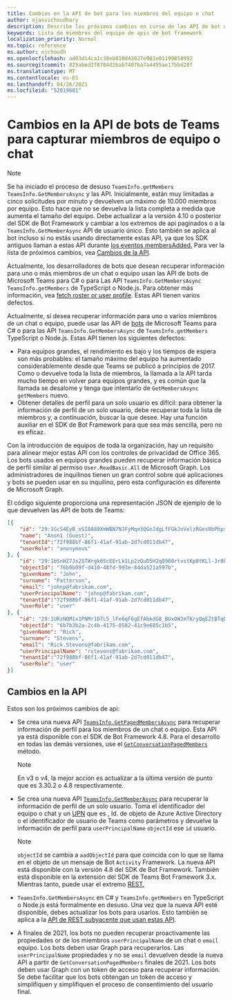 ```yaml
---
title: Cambios en la API de bot para los miembros del equipo o chat
author: ojasvichoudhary
description: Describe los próximos cambios en curso de las API de bot usadas para recuperar miembros de equipos y chats
keywords: Lista de miembros del equipo de apis de bot framework
localization_priority: Normal
ms.topic: reference
ms.author: ojchoudh
ms.openlocfilehash: ad03d14ca1c38eb810d43027e901e01199858992
ms.sourcegitcommit: 825abed2f8784d2bab7407ba7a4455ae17bbd28f
ms.translationtype: MT
ms.contentlocale: es-ES
ms.lasthandoff: 04/26/2021
ms.locfileid: "52019681"
---
```

# <a name="teams-bot-api-changes-to-fetch-team-or-chat-members"></a>Cambios en la API de bots de Teams para capturar miembros de equipo o chat

>[!NOTE]
> Se ha iniciado el proceso de desuso `TeamsInfo.getMembers` `TeamsInfo.GetMembersAsync` y las API. Inicialmente, están muy limitadas a cinco solicitudes por minuto y devuelven un máximo de 10.000 miembros por equipo. Esto hace que no se devuelva la lista completa a medida que aumenta el tamaño del equipo.
> Debe actualizar a la versión 4.10 o posterior del SDK de Bot Framework y cambiar a los extremos de api paginados o a la `TeamsInfo.GetMemberAsync` API de usuario único. Esto también se aplica al bot incluso si no estás usando directamente estas API, ya que los SDK antiguos llaman a estas API durante [los eventos membersAdded.](../bots/how-to/conversations/subscribe-to-conversation-events.md#team-members-added) Para ver la lista de próximos cambios, vea [Cambios de la API](team-chat-member-api-changes.md#api-changes). 

Actualmente, los desarrolladores de bots que desean recuperar información para uno o más miembros de un chat o equipo usan las API de bots de Microsoft Teams para C# o para Las API `TeamsInfo.GetMembersAsync` `TeamsInfo.getMembers` de TypeScript o Node.js. Para obtener más información, vea [fetch roster or user profile](../bots/how-to/get-teams-context.md#fetch-the-roster-or-user-profile). Estas API tienen varios defectos.

Actualmente, si desea recuperar información para uno o varios miembros de un chat o equipo, puede usar las API de [bots](https://docs.microsoft.com/microsoftteams/platform/bots/how-to/get-teams-context?tabs=dotnet#fetch-the-roster-or-user-profile) de Microsoft Teams para C# o para las API `TeamsInfo.GetMembersAsync` de `TeamsInfo.getMembers` TypeScript o Node.js. Estas API tienen los siguientes defectos:

* Para equipos grandes, el rendimiento es bajo y los tiempos de espera son más probables: el tamaño máximo del equipo ha aumentado considerablemente desde que Teams se publicó a principios de 2017. Como o devuelve toda la lista de miembros, la llamada a la API tarda mucho tiempo en volver para equipos grandes, y es común que la llamada se desalome y tenga que intentarlo de `GetMembersAsync` `getMembers` nuevo.
* Obtener detalles de perfil para un solo usuario es difícil: para obtener la información de perfil de un solo usuario, debe recuperar toda la lista de miembros y, a continuación, buscar la que desee. Hay una función auxiliar en el SDK de Bot Framework para que sea más sencilla, pero no es eficaz.

Con la introducción de equipos de toda la organización, hay un requisito para alinear mejor estas API con los controles de privacidad de Office 365. Los bots usados en equipos grandes pueden recuperar información básica de perfil similar al permiso `User.ReadBasic.All` de Microsoft Graph. Los administradores de inquilinos tienen un gran control sobre qué aplicaciones y bots se pueden usar en su inquilino, pero esta configuración es diferente de Microsoft Graph.

El código siguiente proporciona una representación JSON de ejemplo de lo que devuelven las API de bots de Teams:

```json
[{
    "id": "29:1GcS4EyB_oSI8A88XmWBN7NJFyMqe3QGnJdgLfFGkJnVelzRGos0bPbpsfJjcbAD22bmKc4GMbrY2g4JDrrA8vM06X1-cHHle4zOE6U4ttcc",
    "name": "Anon1 (Guest)",
    "tenantId":"72f988bf-86f1-41af-91ab-2d7cd011db47",
    "userRole": "anonymous"
}, {
    "id": "29:1bSnHZ7Js2STWrgk6ScEErLk1Lp2zQuD5H2qQ960rtvstKp8tKLl-3r8b6DoW0QxZimuTxk_kupZ1DBMpvIQQUAZL-PNj0EORDvRZXy8kvWk",
    "objectId": "76b0b09f-d410-48fd-993e-84da521a597b",
    "givenName": "John",
    "surname": "Patterson",
    "email": "johnp@fabrikam.com",
    "userPrincipalName": "johnp@fabrikam.com",
    "tenantId":"72f988bf-86f1-41af-91ab-2d7cd011db47",
    "userRole": "user"
}, {
    "id": "29:1URzNQM1x1PNMr1D7L5_lFe6qF6gEfAbkdG8_BUxOW2mTKryQqEZtBTqDt10-MghkzjYDuUj4KG6nvg5lFAyjOLiGJ4jzhb99WrnI7XKriCs",
    "objectId": "6b7b3b2a-2c4b-4175-8582-41c9e685c1b5",
    "givenName": "Rick",
    "surname": "Stevens",
    "email": "Rick.Stevens@fabrikam.com",
    "userPrincipalName": "rstevens@fabrikam.com",
    "tenantId":"72f988bf-86f1-41af-91ab-2d7cd011db47",
    "userRole": "user"
}]
```

## <a name="api-changes"></a>Cambios en la API

Estos son los próximos cambios de api:

* Se crea una nueva API [`TeamsInfo.GetPagedMembersAsync`](https://docs.microsoft.com/microsoftteams/platform/bots/how-to/get-teams-context?tabs=dotnet#fetch-the-roster-or-user-profile) para recuperar información de perfil para los miembros de un chat o equipo. Esta API ya está disponible con el SDK de Bot Framework 4.8. Para el desarrollo en todas las demás versiones, use el [`GetConversationPagedMembers`](https://docs.microsoft.com/dotnet/api/microsoft.bot.connector.conversationsextensions.getconversationpagedmembersasync?view=botbuilder-dotnet-stable&preserve-view=true) método.

    > [!NOTE]
    > En v3 o v4, la mejor acción es actualizar a la última versión de punto que es 3.30.2 o 4.8 respectivamente.

* Se crea una nueva API [`TeamsInfo.GetMemberAsync`](https://docs.microsoft.com/microsoftteams/platform/bots/how-to/get-teams-context?tabs=dotnet#get-single-member-details) para recuperar la información de perfil de un solo usuario. Toma el identificador del equipo o chat y un [UPN](https://docs.microsoft.com/windows/win32/ad/naming-properties#userprincipalname) que es , Id. de objeto de Azure Active Directory o el identificador de usuario de Teams como parámetros y devuelve la información de perfil para `userPrincipalName` `objectId` ese `id` usuario.

    > [!NOTE]
    > `objectId` se cambia a `aadObjectId` para que coincida con lo que se llama en el objeto de un mensaje de Bot `Activity` Framework. La nueva API está disponible con la versión 4.8 del SDK de Bot Framework. También está disponible en la extensión del SDK de Teams Bot Framework 3.x. Mientras tanto, puede usar el extremo [REST.](https://docs.microsoft.com/microsoftteams/platform/bots/how-to/get-teams-context?tabs=json#get-single-member-details)

* `TeamsInfo.GetMembersAsync` en C# y `TeamsInfo.getMembers` en TypeScript o Node.js está formalmente en desuso. Una vez que la nueva API esté disponible, debes actualizar los bots para usarlos. Esto también se aplica a la [API de REST subyacente que usan estas API](https://docs.microsoft.com/microsoftteams/platform/bots/how-to/get-teams-context?tabs=json#tabpanel_CeZOj-G++Q_json).
* A finales de 2021, los bots no pueden recuperar proactivamente las propiedades or de los miembros `userPrincipalName` de un chat o `email` equipo. Los bots deben usar Graph para recuperarlos. Las `userPrincipalName` propiedades y no se `email` devuelven desde la nueva API a partir de `GetConversationPagedMembers` finales de 2021. Los bots deben usar Graph con un token de acceso para recuperar información. Se debe facilitar que los bots obtengan un token de acceso y simplifiquen y simplifiquen el proceso de consentimiento del usuario final.
